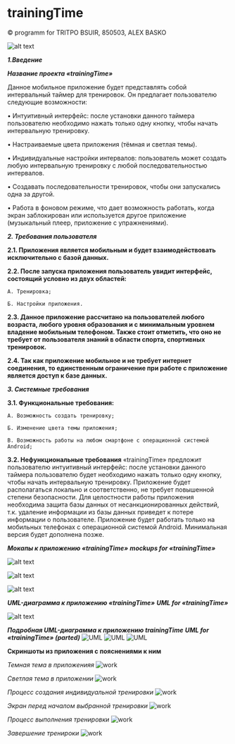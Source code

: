 # trainingTime
 © programm for TRITPO BSUIR, 850503, ALEX BASKO

![alt text](https://github.com/albaSANDROS/trainingTime/blob/master/pictures/main.jpg?raw=true)

***1.Введение***

***Название проекта «trainingTime»***

Данное мобильное приложение будет представлять собой интервальный таймер для тренировок. Он предлагает пользователю следующие возможности:

•	Интуитивный интерфейс: после установки данного таймера пользователю необходимо нажать только одну кнопку, чтобы начать интервальную тренировку.

•	Настраиваемые цвета приложения (тёмная и светлая темы).

•	Индивидуальные настройки интервалов: пользователь может создать любую интервальную тренировку с любой последовательностью интервалов.

•	Создавать последовательности тренировок, чтобы они запускались одна за другой.

•	Работа в фоновом режиме, что дает возможность работать, когда экран заблокирован или используется другое приложение (музыкальный плеер, приложение с упражнениями).


***2.	Требования пользователя***

**2.1.	 Приложения является мобильным и будет взаимодействовать исключительно с базой данных.**

**2.2.	 После запуска приложения пользователь увидит интерфейс, состоящий условно из двух областей:**
	
	А. Тренировка;
	
	Б. Настройки приложения.
	
**2.3.	 Данное приложение рассчитано на пользователей любого возраста, любого уровня образования и с минимальным уровнем владение мобильным телефоном. Также стоит отметить, что оно не требует от пользователя знаний в области спорта, спортивных тренировок.**
	
**2.4.	 Так как приложение мобильное и не требует интернет соединения, то единственным ограничение при работе с приложение является доступ к базе данных.**

***3.	Системные требования***

**3.1.	 Функциональные требования:**
	
	А. Возможность создать тренировку;
	
	Б. Изменение цвета темы приложения;
	
	В. Возможность работы на любом смартфоне с операционной системой Android;

**3.2.	 Нефункциональные требования**
«trainingTime» предложит пользователю интуитивный интерфейс: после установки данного таймера пользователю будет необходимо нажать только одну кнопку, чтобы начать интервальную тренировку. Приложение будет располагаться локально и соответственно, не требует повышенной степени безопасности. Для целостности работы приложения необходима защита базы данных от несанкционированных действий, т.к. удаление информации из базы данных приведет к потере информации о пользователе. 
Приложение будет работать только на мобильных телефонах с операционной системой Android. Минимальная версия будет дополнена позже. 

***Мокапы к приложению «trainingTime»***
***mockups for «trainingTime»***

![alt text](https://github.com/albaSANDROS/trainingTime/blob/master/pictures/1.jpg?raw=true)


![alt text](https://github.com/albaSANDROS/trainingTime/blob/master/pictures/2.jpg?raw=true)


![alt text](https://github.com/albaSANDROS/trainingTime/blob/master/pictures/3.jpg?raw=true)

***UML-диаграмма к приложению «trainingTime»***
***UML for «trainingTime»***

![alt text](https://github.com/albaSANDROS/trainingTime/blob/master/pictures/uml.jpg?raw=true)


***Подробная UML-диаграмма к приложению trainingTime***
***UML for «trainingTime» (parted)***
![UML](https://github.com/albaSANDROS/trainingTime/blob/master/pictures/uml1.jpg?raw=true)
![UML](https://github.com/albaSANDROS/trainingTime/blob/master/pictures/uml2.jpg?raw=true)
![UML](https://github.com/albaSANDROS/trainingTime/blob/master/pictures/uml3.jpg?raw=true)


**Скриншоты из приложения с пояснениями к ним**


*Темная тема в приложенияя*
![work](https://github.com/albaSANDROS/trainingTime/blob/master/pictures/work1.jpg?raw=true)

*Светлая тема в приложении*
![work](https://github.com/albaSANDROS/trainingTime/blob/master/pictures/work2.jpg?raw=true)

*Процесс создания индивидуальной тренировки*
![work](https://github.com/albaSANDROS/trainingTime/blob/master/pictures/work3.jpg?raw=true)

*Экран перед началом выбранной тренировки*
![work](https://github.com/albaSANDROS/trainingTime/blob/master/pictures/work4.jpg?raw=true)

*Процесс выполнения тренировки*
![work](https://github.com/albaSANDROS/trainingTime/blob/master/pictures/work5.jpg?raw=true)

*Завершение тренироки*
![work](https://github.com/albaSANDROS/trainingTime/blob/master/pictures/work6.jpg?raw=true)
